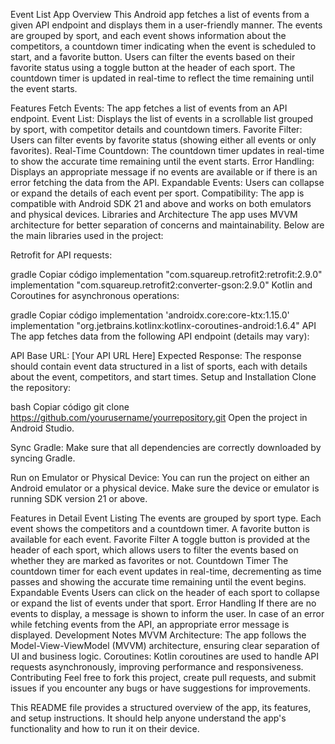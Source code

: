 Event List App
Overview
This Android app fetches a list of events from a given API endpoint and displays them in a user-friendly manner. The events are grouped by sport, and each event shows information about the competitors, a countdown timer indicating when the event is scheduled to start, and a favorite button. Users can filter the events based on their favorite status using a toggle button at the header of each sport. The countdown timer is updated in real-time to reflect the time remaining until the event starts.

Features
Fetch Events: The app fetches a list of events from an API endpoint.
Event List: Displays the list of events in a scrollable list grouped by sport, with competitor details and countdown timers.
Favorite Filter: Users can filter events by favorite status (showing either all events or only favorites).
Real-Time Countdown: The countdown timer updates in real-time to show the accurate time remaining until the event starts.
Error Handling: Displays an appropriate message if no events are available or if there is an error fetching the data from the API.
Expandable Events: Users can collapse or expand the details of each event per sport.
Compatibility: The app is compatible with Android SDK 21 and above and works on both emulators and physical devices.
Libraries and Architecture
The app uses MVVM architecture for better separation of concerns and maintainability. Below are the main libraries used in the project:

Retrofit for API requests:

gradle
Copiar código
implementation "com.squareup.retrofit2:retrofit:2.9.0"
implementation "com.squareup.retrofit2:converter-gson:2.9.0"
Kotlin and Coroutines for asynchronous operations:

gradle
Copiar código
implementation 'androidx.core:core-ktx:1.15.0'
implementation "org.jetbrains.kotlinx:kotlinx-coroutines-android:1.6.4"
API
The app fetches data from the following API endpoint (details may vary):

API Base URL: [Your API URL Here]
Expected Response: The response should contain event data structured in a list of sports, each with details about the event, competitors, and start times.
Setup and Installation
Clone the repository:

bash
Copiar código
git clone https://github.com/yourusername/yourrepository.git
Open the project in Android Studio.

Sync Gradle: Make sure that all dependencies are correctly downloaded by syncing Gradle.

Run on Emulator or Physical Device: You can run the project on either an Android emulator or a physical device. Make sure the device or emulator is running SDK version 21 or above.

Features in Detail
Event Listing
The events are grouped by sport type.
Each event shows the competitors and a countdown timer.
A favorite button is available for each event.
Favorite Filter
A toggle button is provided at the header of each sport, which allows users to filter the events based on whether they are marked as favorites or not.
Countdown Timer
The countdown timer for each event updates in real-time, decrementing as time passes and showing the accurate time remaining until the event begins.
Expandable Events
Users can click on the header of each sport to collapse or expand the list of events under that sport.
Error Handling
If there are no events to display, a message is shown to inform the user.
In case of an error while fetching events from the API, an appropriate error message is displayed.
Development Notes
MVVM Architecture: The app follows the Model-View-ViewModel (MVVM) architecture, ensuring clear separation of UI and business logic.
Coroutines: Kotlin coroutines are used to handle API requests asynchronously, improving performance and responsiveness.
Contributing
Feel free to fork this project, create pull requests, and submit issues if you encounter any bugs or have suggestions for improvements.

This README file provides a structured overview of the app, its features, and setup instructions. It should help anyone understand the app's functionality and how to run it on their device.






